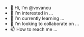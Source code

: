 - 👋 Hi, I’m @vovancu
- 👀 I’m interested in ...
- 🌱 I’m currently learning ...
- 💞️ I’m looking to collaborate on ...
- 📫 How to reach me ...

<!---
vovancu/vovancu is a ✨ special ✨ repository because its `README.md` (this file) appears on your GitHub profile.
You can click the Preview link to take a look at your changes.
--->
